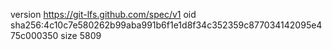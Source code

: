 version https://git-lfs.github.com/spec/v1
oid sha256:4c10c7e580262b99aba991b6f1e1d8f34c352359c877034142095e475c000350
size 5809
